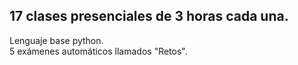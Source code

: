 ## 17 clases presenciales de 3 horas cada una.
Lenguaje base python.  
5 exámenes automáticos llamados "Retos".
